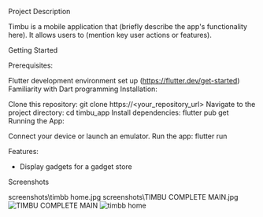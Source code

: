 Project Description

Timbu is a mobile application that (briefly describe the app's functionality here). It allows users to (mention key user actions or features).

Getting Started

Prerequisites:

Flutter development environment set up (https://flutter.dev/get-started)
Familiarity with Dart programming
Installation:

Clone this repository: git clone https://<your_repository_url>
Navigate to the project directory: cd timbu_app
Install dependencies: flutter pub get
Running the App:

Connect your device or launch an emulator.
Run the app: flutter run


Features:

- Display gadgets for a gadget store 

Screenshots

screenshots\timbb home.jpg
screenshots\TIMBU COMPLETE MAIN.jpg
![TIMBU COMPLETE MAIN](https://github.com/user-attachments/assets/420ef9f4-d73b-4b65-98b5-2c03c81f7eb4)
![timbb home](https://github.com/user-attachments/assets/3ca78d1b-58ba-4bc2-9a5f-2b1ef84a1274)

